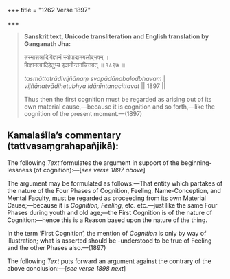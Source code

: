 +++
title = "1262 Verse 1897"

+++
> **Sanskrit text, Unicode transliteration and English translation by Ganganath Jha:** 
>
> तस्मात्तत्रादिविज्ञानं स्वोपादानबलोद्भवम् ।  
> विज्ञानत्वादिहेतुभ्य इदानीन्तनचित्तवत् ॥ १८९७ ॥ 
>
> *tasmāttatrādivijñānaṃ svopādānabalodbhavam* \|  
> *vijñānatvādihetubhya idānīntanacittavat* \|\| 1897 \|\| 
>
> Thus then the first cognition must be regarded as arising out of its own material cause,—because it is cognition and so forth,—like the cognition of the present moment.—(1897)



## Kamalaśīla’s commentary (tattvasaṃgrahapañjikā):

The following *Text* formulates the argument in support of the beginning-lessness (of cognition):—[*see verse 1897 above*]

The argument may be formulated as follows:—That entity which partakes of the nature of the Four Phases of Cognition, Feeling, Name-Conception, and Mental Faculty, must be regarded as proceeding from its own Material Cause;—because it is *Cognition, Feeling*, etc. etc.—just like the same Four Phases during youth and old age;—the First Cognition is of the nature of Cognition:—hence this is a Reason based upon the nature of the thing.

In the term ‘First Cognition’, the mention of *Cognition* is only by way of illustration; what is asserted should be -understood to be true of Feeling and the other Phases also.—(1897)

The following *Text* puts forward an argument against the contrary of the above conclusion:—[*see verse 1898 next*]


